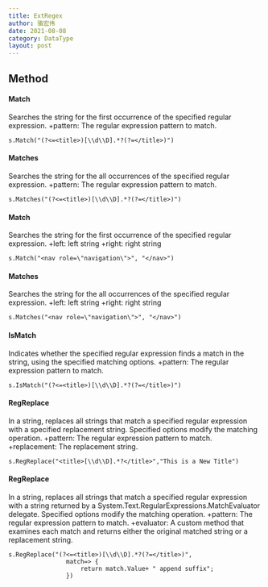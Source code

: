 ```yaml
---
title: ExtRegex
author: 骆宏伟
date: 2021-08-08
category: DataType
layout: post
---
```


## Method

#### Match
Searches the string for the first occurrence of the specified regular expression.
+pattern:
The regular expression pattern to match.
```
s.Match("(?<=<title>)[\\d\\D].*?(?=</title>)")
```

#### Matches
Searches the string for the all occurrences of the specified regular expression.
+pattern:
The regular expression pattern to match.
```
s.Matches("(?<=<title>)[\\d\\D].*?(?=</title>)")
```

#### Match
Searches the string for the first occurrence of the specified regular expression.
+left:
left string
+right:
right string
```
s.Match("<nav role=\"navigation\">", "</nav>")
```

#### Matches
Searches the string for the all occurrences of the specified regular expression.
+left:
left string
+right:
right string
```
s.Matches("<nav role=\"navigation\">", "</nav>")
```

#### IsMatch
Indicates whether the specified regular expression finds a match in the string, using the specified matching options.
+pattern:
The regular expression pattern to match.
```
s.IsMatch("(?<=<title>)[\\d\\D].*?(?=</title>)")
```

#### RegReplace
In a string, replaces all strings that match a specified regular expression with a specified replacement string. Specified options modify the matching operation.
+pattern:
The regular expression pattern to match.
+replacement:
The replacement string.
```
s.RegReplace("<title>[\\d\\D].*?</title>","This is a New Title")
```

#### RegReplace
In a string, replaces all strings that match a specified regular expression with a string returned by a System.Text.RegularExpressions.MatchEvaluator delegate. Specified options modify the matching operation.
+pattern:
The regular expression pattern to match.
+evaluator:
A custom method that examines each match and returns either the original matched string or a replacement string.
```
s.RegReplace("(?<=<title>)[\\d\\D].*?(?=</title>)",
                match=> {
                    return match.Value+ " append suffix";
                })
```